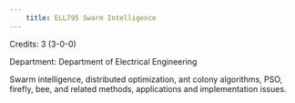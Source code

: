 ```yaml
---
    title: ELL795 Swarm Intelligence
---
```

Credits: 3 (3-0-0)

Department: Department of Electrical Engineering

Swarm intelligence, distributed optimization, ant colony algorithms, PSO, firefly, bee, and related methods, applications and implementation issues.